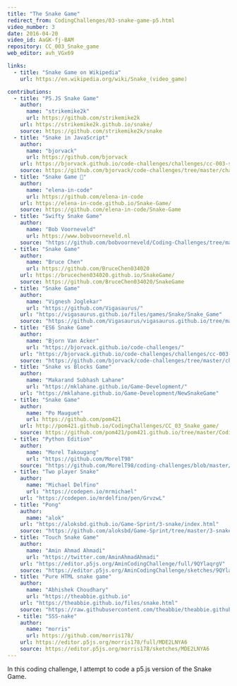 ```yaml
---
title: "The Snake Game"
redirect_from: CodingChallenges/03-snake-game-p5.html
video_number: 3
date: 2016-04-20
video_id: AaGK-fj-BAM
repository: CC_003_Snake_game
web_editor: avh_VGx69

links:
  - title: "Snake Game on Wikipedia"
    url: https://en.wikipedia.org/wiki/Snake_(video_game)

contributions:
  - title: "P5.JS Snake Game"
    author:
      name: "strikemike2k"
      url: https://github.com/strikemike2k
    url: https://strikemike2k.github.io/snake/
    source: https://github.com/strikemike2k/snake
  - title: "Snake in JavaScript"
    author:
      name: "bjorvack"
      url: https://github.com/bjorvack
    url: https://bjorvack.github.io/code-challenges/challenges/cc-003-snake/
    source: https://github.com/bjorvack/code-challenges/tree/master/challenges/cc-003-snake
  - title: "Snake Game 🐍"
    author:
      name: "elena-in-code"
      url: https://github.com/elena-in-code
    url: https://elena-in-code.github.io/Snake-Game/
    source: https://github.com/elena-in-code/Snake-Game
  - title: "Swifty Snake Game"
    author:
      name: "Bob Voorneveld"
      url: https://www.bobvoorneveld.nl
    source: "https://github.com/bobvoorneveld/Coding-Challenges/tree/master/CC003-The%20Snake%20Game"
  - title: "Snake Game"
    author:
      name: "Bruce Chen"
      url: https://github.com/BruceChen034020
    url: https://brucechen034020.github.io/SnakeGame/
    source: https://github.com/BruceChen034020/SnakeGame
  - title: "Snake Game"
    author:
      name: "Vignesh Joglekar"
      url: "https://github.com/Vigasaurus/"
    url: "https://vigasaurus.github.io/files/games/Snake/Snake_Game"
    source: "https://github.com/Vigasaurus/vigasaurus.github.io/tree/master/files/games/Snake"
  - title: "ES6 Snake Game"
    author:
      name: "Bjorn Van Acker"
      url: "https://bjorvack.github.io/code-challenges/"
    url: "https://bjorvack.github.io/code-challenges/challenges/cc-003-snake/"
    source: "https://github.com/bjorvack/code-challenges/tree/master/challenges/cc-003-snake"
  - title: "Snake vs Blocks Game"
    author:
      name: "Makarand Subhash Lahane"
      url: "https://mklahane.github.io/Game-Development/"
    url: "https://mklahane.github.io/Game-Development/NewSnakeGame"
  - title: "Snake Game"
    author:
      name: "Po Mauguet"
      url: https://github.com/pom421
    url: http://pom421.github.io/CodingChallenges/CC_03_Snake_game/
    source: https://github.com/pom421/pom421.github.io/tree/master/CodingChallenges/CC_03_Snake_game
  - title: "Python Edition"
    author:
      name: "Morel Takougang"
      url: "https://github.com/MorelT98"
    source: "https://github.com/MorelT98/coding-challenges/blob/master/003_snake.py"
  - title: "Two player Snake"
    author:
      name: "Michael Delfino"
      url: "https://codepen.io/mrmichael"
    url: "https://codepen.io/mrdelfino/pen/GrvzwL"
  - title: "Pong"
    author:
      name: "alok"
    url: "https://aloksbd.github.io/Game-Sprint/3-snake/index.html"
    source: "https://github.com/aloksbd/Game-Sprint/tree/master/3-snake"
  - title: "Touch Snake Game"
    author:
      name: "Amin Ahmad Ahmadi"
      url: "https://twitter.com/AminAhmadAhmadi"
    url: "https://editor.p5js.org/AminCodingChallenge/full/9QYlaqrgV"
    source: "https://editor.p5js.org/AminCodingChallenge/sketches/9QYlaqrgV"
  - title: "Pure HTML snake game"
    author:
      name: "Abhishek Choudhary"
      url: "https://theabbie.github.io"
    url: "https://theabbie.github.io/files/snake.html"
    source: "https://raw.githubusercontent.com/theabbie/theabbie.github.io/master/files/snake.html"
   - title: "SSS-nake"
    author:
      name: "morris"
      url: https://github.com/morris178/
    url: https://editor.p5js.org/morris178/full/MDE2LNYA6
    source: https://editor.p5js.org/morris178/sketches/MDE2LNYA6
---
```


In this coding challenge, I attempt to code a p5.js version of the Snake Game.
